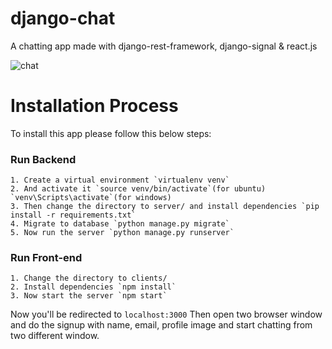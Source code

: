 # django-chat
A chatting app made with django-rest-framework, django-signal &amp; react.js

![chat](https://user-images.githubusercontent.com/30230336/147493438-86d86809-537b-4779-81e3-74881a54f038.gif)

# Installation Process
To install this app please follow this below steps:
### Run Backend
```
1. Create a virtual environment `virtualenv venv`
2. And activate it `source venv/bin/activate`(for ubuntu) `venv\Scripts\activate`(for windows)
3. Then change the directory to server/ and install dependencies `pip install -r requirements.txt`
4. Migrate to database `python manage.py migrate`
5. Now run the server `python manage.py runserver`
```
### Run Front-end
```
1. Change the directory to clients/
2. Install dependencies `npm install`
3. Now start the server `npm start`
```

Now you'll be redirected to `localhost:3000` Then open two browser window and do the signup with name, email, profile image and start chatting from two different window. 
